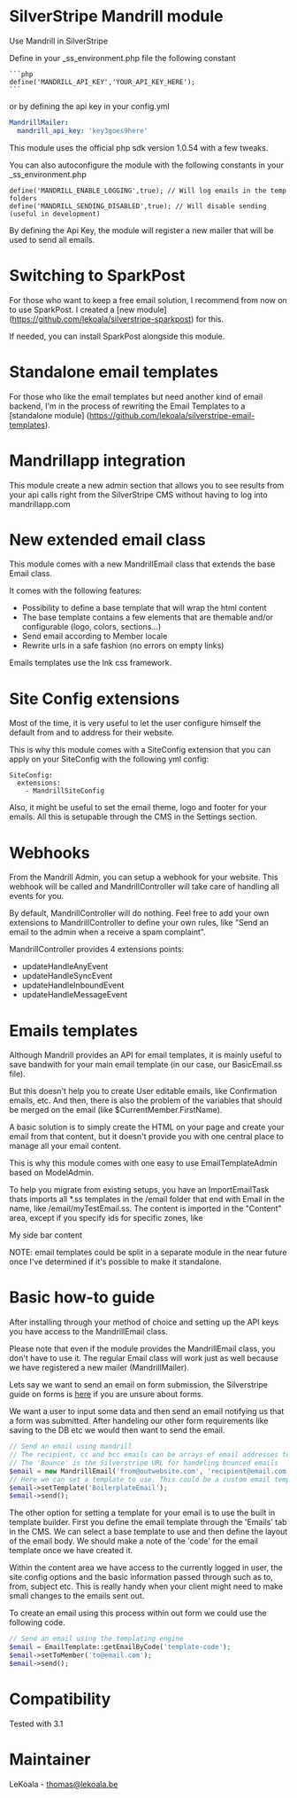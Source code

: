 SilverStripe Mandrill module
==================
Use Mandrill in SilverStripe

Define in your _ss_environment.php file the following constant

    ```php
	define('MANDRILL_API_KEY','YOUR_API_KEY_HERE');
    ```

or by defining the api key in your config.yml

   ```yaml
   MandrillMailer:
     mandrill_api_key: 'key3goes9here'
   ```

This module uses the official php sdk version 1.0.54 with a few tweaks.

You can also autoconfigure the module with the following constants in your _ss_environment.php

	define('MANDRILL_ENABLE_LOGGING',true); // Will log emails in the temp folders
	define('MANDRILL_SENDING_DISABLED',true); // Will disable sending (useful in development)

By defining the Api Key, the module will register a new mailer that will be used to send all emails.

Switching to SparkPost
==================

For those who want to keep a free email solution, I recommend from now on to use
SparkPost. I created a [new module] (https://github.com/lekoala/silverstripe-sparkpost)
for this.

If needed, you can install SparkPost alongside this module.

Standalone email templates
==================

For those who like the email templates but need another kind of email backend,
I'm in the process of rewriting the Email Templates to a [standalone module] (https://github.com/lekoala/silverstripe-email-templates).

Mandrillapp integration
==================

This module create a new admin section that allows you to see results from
your api calls right from the SilverStripe CMS without having to log into
mandrillapp.com


New extended email class
==================

This module comes with a new MandrillEmail class that extends the base Email class.

It comes with the following features:
- Possibility to define a base template that will wrap the html content
- The base template contains a few elements that are themable and/or configurable (logo, colors, sections...)
- Send email according to Member locale
- Rewrite urls in a safe fashion (no errors on empty links)

Emails templates use the Ink css framework.

Site Config extensions
==================

Most of the time, it is very useful to let the user configure himself the default
from and to address for their website.

This is why this module comes with a SiteConfig extension that you can
apply on your SiteConfig with the following yml config:

	SiteConfig:
	  extensions:
		- MandrillSiteConfig

Also, it might be useful to set the email theme, logo and footer for your emails.
All this is setupable through the CMS in the Settings section.

Webhooks
==================

From the Mandrill Admin, you can setup a webhook for your website. This webhook
will be called and MandrillController will take care of handling all events
for you.

By default, MandrillController will do nothing. Feel free to add your own
extensions to MandrillController to define your own rules, like "Send an
email to the admin when a receive a spam complaint".

MandrillController provides 4 extensions points:
- updateHandleAnyEvent
- updateHandleSyncEvent
- updateHandleInboundEvent
- updateHandleMessageEvent

Emails templates
==================

Although Mandrill provides an API for email templates, it is mainly useful to save
bandwith for your main email template (in our case, our BasicEmail.ss file).

But this doesn't help you to create User editable emails, like Confirmation emails, etc.
And then, there is also the problem of the variables that should be merged on the email (like $CurrentMember.FirstName).

A basic solution is to simply create the HTML on your page and create your email from that content, but it doesn't
provide you with one central place to manage all your email content.

This is why this module comes with one easy to use EmailTemplateAdmin based on ModelAdmin.

To help you migrate from existing setups, you have an ImportEmailTask thats imports all *.ss templates in the /email folder that
end with Email in the name, like /email/myTestEmail.ss.
The content is imported in the "Content" area, except if you specify ids for specific zones, like <div id="SideBar">My side bar content</div>

NOTE: email templates could be split in a separate module in the near future once I've
determined if it's possible to make it standalone.

Basic how-to guide
==================

After installing through your method of choice and setting up the API keys you have access to the MandrillEmail class.

Please note that even if the module provides the MandrillEmail class, you don't have to use it. The regular Email class will work
just as well because we have registered a new mailer (MandrillMailer).

Lets say we want to send an email on form submission, the Silverstripe guide on forms is [here](https://docs.silverstripe.org/en/3.1/developer_guides/forms/introduction/) if you are unsure about forms.

We want a user to input some data and then send an email notifying us that a form was submitted. After handeling our other form requirements like saving to the DB
etc we would then want to send the email.

```php
// Send an email using mandrill
// The recipient, cc and bcc emails can be arrays of email addresses to include.
// The 'Bounce' is the Silverstripe URL for handeling bounced emails
$email = new MandrillEmail('from@outwebsite.com', 'recipient@email.com', 'Our Subject', 'The body of the email', 'BounceURL', 'AnyCCEmails@email.com', 'AnyBCCEmails@email.com');
// Here we can set a template to use. This could be a custom email template you design or one of the included templates.
$email->setTemplate('BoilerplateEmail');
$email->send();
```

The other option for setting a template for your email is to use the built in template builder. First you define the email template through the 'Emails' tab in the CMS. We can select a base template to use and then define the layout of the email body. We should make a note of the 'code' for the email template once we have created it.

Within the content area we have access to the currently logged in user, the site config options and the basic information passed through such as to, from, subject etc. This is really handy when your client might need to make small changes to the emails sent out.

To create an email using this process within out form we could use the following code.

```php
// Send an email using the templating engine
$email = EmailTemplate::getEmailByCode('template-code');
$email->setToMember('to@email.com');
$email->send();
```

Compatibility
==================
Tested with 3.1

Maintainer
==================
LeKoala - thomas@lekoala.be